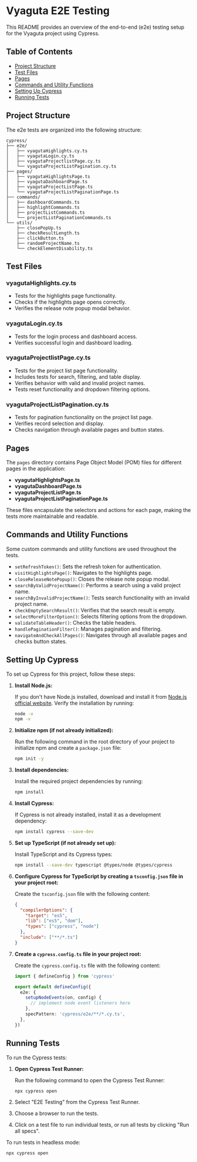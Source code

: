 
# Vyaguta E2E Testing

This README provides an overview of the end-to-end (e2e) testing setup for the Vyaguta project using Cypress.

## Table of Contents
- [Project Structure](#project-structure)
- [Test Files](#test-files)
- [Pages](#pages)
- [Commands and Utility Functions](#commands-and-utility-functions)
- [Setting Up Cypress](#setting-up-cypress)
- [Running Tests](#running-tests)

## Project Structure

The e2e tests are organized into the following structure:

```
cypress/
├── e2e/
│   ├── vyagutaHighlights.cy.ts
│   ├── vyagutaLogin.cy.ts
│   ├── vyagutaProjectlistPage.cy.ts
│   └── vyagutaProjectListPagination.cy.ts
├── pages/
│   ├── vyagutaHighlightsPage.ts
│   ├── vyagutaDashboardPage.ts
│   ├── vyagutaProjectListPage.ts
│   └── vyagutaProjectListPaginationPage.ts
├── commands/
│   ├── dashboardCommands.ts
│   ├── highlightCommands.ts
│   ├── projectListCommands.ts
│   └── projectListPaginationCommands.ts
└── utils/
    ├── closePopUp.ts
    ├── checkResultLength.ts
    ├── clickButton.ts
    ├── randomProjectName.ts
    └── checkElementDisability.ts
```

## Test Files

### vyagutaHighlights.cy.ts
- Tests for the highlights page functionality.
- Checks if the highlights page opens correctly.
- Verifies the release note popup modal behavior.

### vyagutaLogin.cy.ts
- Tests for the login process and dashboard access.
- Verifies successful login and dashboard loading.

### vyagutaProjectlistPage.cy.ts
- Tests for the project list page functionality.
- Includes tests for search, filtering, and table display.
- Verifies behavior with valid and invalid project names.
- Tests reset functionality and dropdown filtering options.

### vyagutaProjectListPagination.cy.ts
- Tests for pagination functionality on the project list page.
- Verifies record selection and display.
- Checks navigation through available pages and button states.

## Pages

The `pages` directory contains Page Object Model (POM) files for different pages in the application:

- **vyagutaHighlightsPage.ts**
- **vyagutaDashboardPage.ts**
- **vyagutaProjectListPage.ts**
- **vyagutaProjectListPaginationPage.ts**

These files encapsulate the selectors and actions for each page, making the tests more maintainable and readable.

## Commands and Utility Functions

Some custom commands and utility functions are used throughout the tests.

- `setRefreshToken()`: Sets the refresh token for authentication.
- `visitHighlightsPage()`: Navigates to the highlights page.
- `closeReleaseNotePopup()`: Closes the release note popup modal.
- `searchByValidProjectName()`: Performs a search using a valid project name.
- `searchByInvalidProjectName()`: Tests search functionality with an invalid project name.
- `checkEmptySearchResult()`: Verifies that the search result is empty.
- `selectMoreFilterOption()`: Selects filtering options from the dropdown.
- `validateTableHeader()`: Checks the table headers.
- `handlePaginationFilter()`: Manages pagination and filtering.
- `navigateAndCheckAllPages()`: Navigates through all available pages and checks button states.


## Setting Up Cypress

To set up Cypress for this project, follow these steps:

1. **Install Node.js:**

   If you don't have Node.js installed, download and install it from [Node.js official website](https://nodejs.org/). Verify the installation by running:

   ```bash
   node -v
   npm -v
   ```

2. **Initialize npm (if not already initialized):**

   Run the following command in the root directory of your project to initialize npm and create a `package.json` file:

   ```bash
   npm init -y
   ```

3. **Install dependencies:**

   Install the required project dependencies by running:

   ```bash
   npm install
   ```

4. **Install Cypress:**

   If Cypress is not already installed, install it as a development dependency:

   ```bash
   npm install cypress --save-dev
   ```

5. **Set up TypeScript (if not already set up):**

   Install TypeScript and its Cypress types:

   ```bash
   npm install --save-dev typescript @types/node @types/cypress
   ```

6. **Configure Cypress for TypeScript by creating a `tsconfig.json` file in your project root:**

   Create the `tsconfig.json` file with the following content:

   ```json
   {
     "compilerOptions": {
       "target": "es5",
       "lib": ["es5", "dom"],
       "types": ["cypress", "node"]
     },
     "include": ["**/*.ts"]
   }
   ```

7. **Create a `cypress.config.ts` file in your project root:**

   Create the `cypress.config.ts` file with the following content:

   ```typescript
   import { defineConfig } from 'cypress'

   export default defineConfig({
     e2e: {
       setupNodeEvents(on, config) {
         // implement node event listeners here
       },
       specPattern: 'cypress/e2e/**/*.cy.ts',
     },
   })
   ```

## Running Tests

To run the Cypress tests:

1. **Open Cypress Test Runner:**

   Run the following command to open the Cypress Test Runner:

   ```bash
   npx cypress open
   ```

2. Select "E2E Testing" from the Cypress Test Runner.
3. Choose a browser to run the tests.
4. Click on a test file to run individual tests, or run all tests by clicking "Run all specs".

To run tests in headless mode:

```bash
npx cypress open
```



